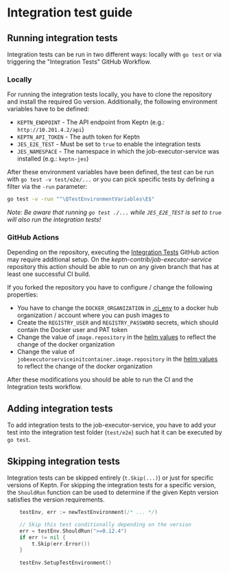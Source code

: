 # Integration test guide

## Running integration tests

Integration tests can be run in two different ways: locally with `go test` or via triggering the "Integration Tests" GitHub Workflow.

### Locally
For running the integration tests locally, you have to clone the repository and install the required Go version.
Additionally, the following environment variables have to be defined: 
* `KEPTN_ENDPOINT` - The API endpoint from Keptn (e.g.: `http://10.201.4.2/api`)
* `KEPTN_API_TOKEN` - The auth token for Keptn
* `JES_E2E_TEST` - Must be set to `true` to enable the integration tests
* `JES_NAMESPACE` - The namespace in which the job-executor-service was installed (e.g.: `keptn-jes`)

After these environment variables have been defined, the test can be run with `go test -v test/e2e/...` or you can
pick specific tests by defining a filter via the `-run` parameter:

```bash
go test -v -run "^\QTestEnvironmentVariables\E$"
```

*Note: Be aware that running `go test ./...` while `JES_E2E_TEST` is set to `true` will also run the integration tests!*

### GitHub Actions

Depending on the repository, executing the [Integration Tests](https://github.com/keptn-contrib/job-executor-service/actions/workflows/integration-tests.yaml)
GitHub action may require additional setup. On the *keptn-contrib/job-executor-service* repository this action should be able to 
run on any given branch that has at least one successful CI build.

If you forked the repository you have to configure / change the following properties:
* You have to change the `DOCKER_ORGANIZATION` in [.ci_env](../.ci_env) to a docker hub organization / account where
you can push images to
* Create the `REGISTRY_USER` and `REGISTRY_PASSWORD` secrets, which should contain the Docker user and PAT token
* Change the value of `image.repository` in the [helm values](../chart/values.yaml) to reflect the change of the docker organization
* Change the value of `jobexecutorserviceinitcontainer.image.repository` in the [helm values](../chart/values.yaml) to reflect the change of the docker organization

After these modifications you should be able to run the CI and the Integration tests workflow.

## Adding integration tests

To add integration tests to the job-executor-service, you have to add your test into the integration test folder 
(`test/e2e`) such hat it can be executed by `go test`.

## Skipping integration tests

Integration tests can be skipped entirely (`t.Skip(...)`) or just for specific versions of Keptn. For skipping the integration tests
for a specific version, the `ShouldRun` function can be used to determine if the given Keptn version satisfies the version
requirements.
```go
    testEnv, err := newTestEnvironment(/* ... */)    

	// Skip this test conditionally depending on the version
    err = testEnv.ShouldRun(">=0.12.4")
	if err != nil {
		t.Skip(err.Error())
	}
	
	testEnv.SetupTestEnvironment()
```